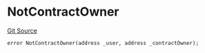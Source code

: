 # NotContractOwner
[Git Source](https://github.com/thrackle-io/tron/blob/22d59d8913fec75ff35111960d6c2b98915a9f8b/src/client/token/handler/diamond/HandlerDiamondLib.sol)


```solidity
error NotContractOwner(address _user, address _contractOwner);
```

